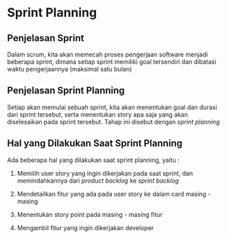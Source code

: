 # Sprint Planning

## Penjelasan Sprint

Dalam scrum, kita akan memecah proses pengerjaan software menjadi beberapa sprint, dimana setiap sprint memiliki goal tersendiri dan dibatasi waktu pengerjaannya (maksimal satu bulan)

## Penjelasan Sprint Planning

Setiap akan memulai sebuah sprint, kita akan menentukan goal dan durasi dari sprint tersebut, serta menentukan story apa saja yang akan diselesaikan pada sprint tersebut. Tahap ini disebut dengan _sprint planning_

## Hal yang Dilakukan Saat Sprint Planning

Ada beberapa hal yang dilakukan saat sprint planning, yaitu :

1. Memilih user story yang ingin dikerjakan pada saat sprint, dan memindahkannya dari _product backlog_ ke _sprint backlog_

2. Mendetailkan fitur yang ada pada user story ke dalam card masing - masing

3. Menentukan story point pada masing - masing fitur

4. Mengambil fitur yang ingin dikerjakan developer
